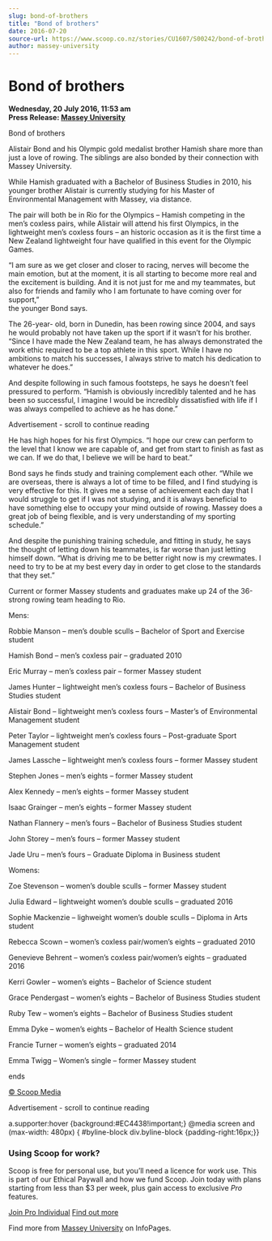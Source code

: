 ```yaml
---
slug: bond-of-brothers
title: "Bond of brothers"
date: 2016-07-20
source-url: https://www.scoop.co.nz/stories/CU1607/S00242/bond-of-brothers.htm
author: massey-university
---
```

Bond of brothers
================

**Wednesday, 20 July 2016, 11:53 am**  
**Press Release: [Massey University](https://info.scoop.co.nz/Massey_University)**

Bond of brothers

Alistair Bond and his Olympic gold medalist brother Hamish share more than just a love of rowing. The siblings are also bonded by their connection with Massey University.

While Hamish graduated with a Bachelor of Business Studies in 2010, his younger brother Alistair is currently studying for his Master of Environmental Management with Massey, via distance.

The pair will both be in Rio for the Olympics – Hamish competing in the men’s coxless pairs, while Alistair will attend his first Olympics, in the lightweight men’s coxless fours – an historic occasion as it is the first time a New Zealand lightweight four have qualified in this event for the Olympic Games.

“I am sure as we get closer and closer to racing, nerves will become the main emotion, but at the moment, it is all starting to become more real and the excitement is building. And it is not just for me and my teammates, but also for friends and family who I am fortunate to have coming over for support,”  
the younger Bond says.

The 26-year- old, born in Dunedin, has been rowing since 2004, and says he would probably not have taken up the sport if it wasn’t for his brother. “Since I have made the New Zealand team, he has always demonstrated the work ethic required to be a top athlete in this sport. While I have no ambitions to match his successes, I always strive to match his dedication to whatever he does.”

And despite following in such famous footsteps, he says he doesn’t feel pressured to perform. “Hamish is obviously incredibly talented and he has been so successful, I imagine I would be incredibly dissatisfied with life if I was always compelled to achieve as he has done.”

Advertisement - scroll to continue reading





He has high hopes for his first Olympics. “I hope our crew can perform to the level that I know we are capable of, and get from start to finish as fast as we can. If we do that, I believe we will be hard to beat.”

Bond says he finds study and training complement each other. “While we are overseas, there is always a lot of time to be filled, and I find studying is very effective for this. It gives me a sense of achievement each day that I would struggle to get if I was not studying, and it is always beneficial to have something else to occupy your mind outside of rowing. Massey does a great job of being flexible, and is very understanding of my sporting schedule.”

And despite the punishing training schedule, and fitting in study, he says the thought of letting down his teammates, is far worse than just letting himself down. “What is driving me to be better right now is my crewmates. I need to try to be at my best every day in order to get close to the standards that they set.”

Current or former Massey students and graduates make up 24 of the 36-strong rowing team heading to Rio.

Mens:

Robbie Manson – men’s double sculls – Bachelor of Sport and Exercise student

Hamish Bond – men’s coxless pair – graduated 2010

Eric Murray – men’s coxless pair – former Massey student

James Hunter – lightweight men’s coxless fours – Bachelor of Business Studies student

Alistair Bond – lightweight men’s coxless fours – Master’s of Environmental Management student

Peter Taylor – lightweight men’s coxless fours – Post-graduate Sport Management student

James Lassche – lightweight men’s coxless fours – former Massey student

Stephen Jones – men’s eights – former Massey student

Alex Kennedy – men’s eights – former Massey student

Isaac Grainger – men’s eights – former Massey student

Nathan Flannery – men’s fours – Bachelor of Business Studies student

John Storey – men’s fours – former Massey student

Jade Uru – men’s fours – Graduate Diploma in Business student

Womens:

Zoe Stevenson – women’s double sculls – former Massey student

Julia Edward – lightweight women’s double sculls – graduated 2016

Sophie Mackenzie – lighweight women’s double sculls – Diploma in Arts student

Rebecca Scown – women’s coxless pair/women’s eights – graduated 2010

Genevieve Behrent – women’s coxless pair/women’s eights – graduated 2016

Kerri Gowler – women’s eights – Bachelor of Science student

Grace Pendergast – women’s eights – Bachelor of Business Studies student

Ruby Tew – women’s eights – Bachelor of Business Studies student

Emma Dyke – women’s eights – Bachelor of Health Science student

Francie Turner – women’s eights – graduated 2014

Emma Twigg – Women’s single – former Massey student

ends

[© Scoop Media](http://www.scoop.co.nz/about/terms.html)  

Advertisement - scroll to continue reading



a.supporter:hover {background:#EC4438!important;} @media screen and (max-width: 480px) { #byline-block div.byline-block {padding-right:16px;}}

### Using Scoop for work?

Scoop is free for personal use, but you’ll need a licence for work use. This is part of our Ethical Paywall and how we fund Scoop. Join today with plans starting from less than $3 per week, plus gain access to exclusive _Pro_ features.  
  
[Join Pro Individual](https://pro.scoop.co.nz/Individual/?from=ProIn24) [Find out more](https://pro.scoop.co.nz/using-scoop-for-work/?from=ProIn24)

Find more from [Massey University](https://info.scoop.co.nz/Massey_University) on InfoPages.